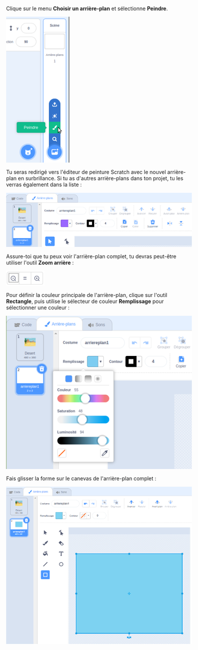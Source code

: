 Clique sur le menu **Choisir un arrière-plan** et sélectionne **Peindre**.

![L'option « Peindre » dans le menu « Choisir un arrière-plan ».](images/paint-backdrop.png)

Tu seras redirigé vers l'éditeur de peinture Scratch avec le nouvel arrière-plan en surbrillance. Si tu as d'autres arrière-plans dans ton projet, tu les verras également dans la liste :

![Le nouvel arrière-plan affiché dans l'éditeur de peinture.](images/new-background-in-editor.png)

Assure-toi que tu peux voir l'arrière-plan complet, tu devras peut-être utiliser l'outil **Zoom arrière** :

![L'icône de zoom arrière](images/zoom-out.png)

Pour définir la couleur principale de l'arrière-plan, clique sur l'outil **Rectangle**, puis utilise le sélecteur de couleur **Remplissage** pour sélectionner une couleur :

![Nouvel arrière-plan affiché dans l'éditeur de peinture](images/fill-colour-tool.png)

Fais glisser la forme sur le canevas de l'arrière-plan complet :

![Nouvel arrière-plan affiché dans l'éditeur de peinture](images/single-colour-backdrop.png)
